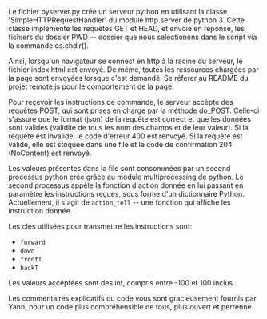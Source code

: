 Le fichier pyserver.py crée un serveur python en utilisant la classe 'SimpleHTTPRequestHandler' du module http.server de python 3. Cette classe implémente les requêtes GET et HEAD, et envoie en réponse, les fichiers du dossier PWD -- dossier que nous selectionons dans le script via la commande os.chdir().

Ainsi, lorsqu'un navigateur se connect en http à la racine du serveur, le fichier index.html est envoyé. De même, toutes les ressources chargées par la page sont envoyées lorsque c'est demandé. Se réferer au README du projet remote.js pour le comportement de la page.

Pour reçevoir les instructions de commande, le serveur accèpte des requêtes POST, qui sont prises en charge par la méthode do_POST. Celle-ci s'assure que le format (json) de la requête est correct et que les données sont valides (validité de tous les nom des champs et de leur valeur). Si la requête est invalide, le code d'erreur 400 est renvoyé. Si la requête est valide, elle est stoquée dans une file et le code de confirmation 204 (NoContent) est renvoyé.

Les valeurs présentes dans la file sont consommées par un second processus python crée grâce au module multiprocessing de python. Le second processus appèle la fonction d'action donnée en lui passant en paramètre les instructions reçues, sous forme d'un dictionnaire Python. Actuellement, il s'agit de `action_tell` -- une fonction qui affiche les instruction donnée.

Les clés utilisées pour transmettre les instructions sont:

* `forward`
* `down`
* `frontT`
* `backT`

Les valeurs accéptées sont des int, compris entre -100 et 100 inclus.

Les commentaires explicatifs du code vous sont gracieusement fournis par Yann, pour un code plus compréhensible de tous, plus ouvert et perrenne.